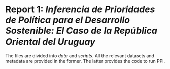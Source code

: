 # Report 1: *Inferencia de Prioridades de Política para el Desarrollo Sostenible: El Caso de la República Oriental del Uruguay*

The files are divided into *data* and *scripts*. All the relevant datasets and metadata are provided in the former. The latter provides the code to run PPI.
